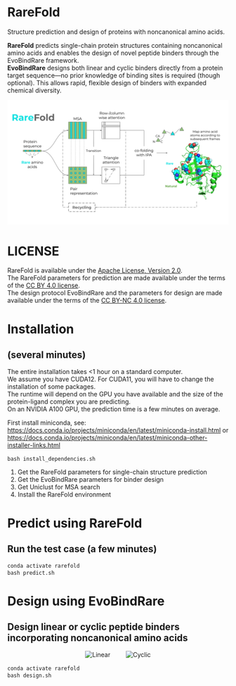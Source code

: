 # RareFold
Structure prediction and design of proteins with noncanonical amino acids.

**RareFold** predicts single-chain protein structures containing noncanonical amino acids and enables the design of novel peptide binders through the EvoBindRare framework. \
**EvoBindRare** designs both linear and cyclic binders directly from a protein target sequence—no prior knowledge of binding sites is required (though optional). This allows rapid, flexible design of binders with expanded chemical diversity.

<img src="./RareFold.svg"/>

# LICENSE
RareFold is available under the [Apache License, Version 2.0](http://www.apache.org/licenses/LICENSE-2.0).  \
The RareFold parameters for prediction are made available under the terms of the [CC BY 4.0 license](https://creativecommons.org/licenses/by/4.0/legalcode). \
The design protocol EvoBindRare and the parameters for design are made available under the terms of the [CC BY-NC 4.0 license](https://creativecommons.org/licenses/by-nc/4.0/).


# Installation
## (several minutes)
The entire installation takes <1 hour on a standard computer. \
We assume you have CUDA12. For CUDA11, you will have to change the installation of some packages. \
The runtime will depend on the GPU you have available and the size of the protein-ligand complex you are predicting. \
On an NVIDIA A100 GPU, the prediction time is a few minutes on average.

First install miniconda, see: https://docs.conda.io/projects/miniconda/en/latest/miniconda-install.html or https://docs.conda.io/projects/miniconda/en/latest/miniconda-other-installer-links.html


```
bash install_dependencies.sh
```

1. Get the RareFold parameters for single-chain structure prediction
2. Get the EvoBindRare parameters for binder design
3. Get Uniclust for MSA search
4. Install the RareFold environment

# Predict using RareFold
## Run the test case (a few minutes)
```
conda activate rarefold
bash predict.sh
```


# Design using EvoBindRare
## Design linear or cyclic peptide binders incorporating noncanonical amino acids
<p align="center">
  <img alt="Linear" src="./linear.gif" width="45%">
&nbsp; &nbsp; &nbsp; &nbsp;
  <img alt="Cyclic" src="./cyclic.gif" width="45%">
</p>

```
conda activate rarefold
bash design.sh
```
